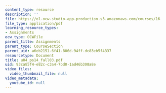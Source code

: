 ```yaml
---
content_type: resource
description: ''
file: https://ol-ocw-studio-app-production.s3.amazonaws.com/courses/16-01-unified-engineering-i-ii-iii-iv-fall-2005-spring-2006/93ca85f4e82cc3a47bd01ad46b308a8e_u04_ps14_fall03.pdf
file_type: application/pdf
learning_resource_types:
- Assignments
ocw_type: OCWFile
parent_title: Assignments
parent_type: CourseSection
parent_uid: a6eb2151-6f41-806d-94ff-dc83eb5f4337
resourcetype: Document
title: u04_ps14_fall03.pdf
uid: 93ca85f4-e82c-c3a4-7bd0-1ad46b308a8e
video_files:
  video_thumbnail_file: null
video_metadata:
  youtube_id: null
---
```

